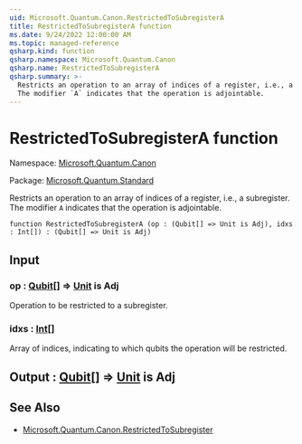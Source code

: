 ```yaml
---
uid: Microsoft.Quantum.Canon.RestrictedToSubregisterA
title: RestrictedToSubregisterA function
ms.date: 9/24/2022 12:00:00 AM
ms.topic: managed-reference
qsharp.kind: function
qsharp.namespace: Microsoft.Quantum.Canon
qsharp.name: RestrictedToSubregisterA
qsharp.summary: >-
  Restricts an operation to an array of indices of a register, i.e., a subregister.
  The modifier `A` indicates that the operation is adjointable.
---
```


# RestrictedToSubregisterA function

Namespace: [Microsoft.Quantum.Canon](xref:Microsoft.Quantum.Canon)

Package: [Microsoft.Quantum.Standard](https://nuget.org/packages/Microsoft.Quantum.Standard)


Restricts an operation to an array of indices of a register, i.e., a subregister.The modifier `A` indicates that the operation is adjointable.

```qsharp
function RestrictedToSubregisterA (op : (Qubit[] => Unit is Adj), idxs : Int[]) : (Qubit[] => Unit is Adj)
```


## Input

### op : [Qubit](xref:microsoft.quantum.qsharp.valueliterals#qubit-literals)[] => [Unit](xref:microsoft.quantum.qsharp.valueliterals#unit-literal)  is Adj

Operation to be restricted to a subregister.


### idxs : [Int](xref:microsoft.quantum.qsharp.valueliterals#int-literals)[]

Array of indices, indicating to which qubits the operation will be restricted.



## Output : [Qubit](xref:microsoft.quantum.qsharp.valueliterals#qubit-literals)[] => [Unit](xref:microsoft.quantum.qsharp.valueliterals#unit-literal)  is Adj



## See Also

- [Microsoft.Quantum.Canon.RestrictedToSubregister](xref:Microsoft.Quantum.Canon.RestrictedToSubregister)
